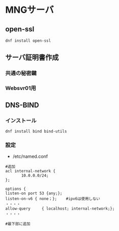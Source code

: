 # MNGサーバ

## open-ssl
`dnf install open-ssl`

## サーバ証明書作成
### 共通の秘密鍵
### Websvr01用

## DNS-BIND
### インストール
`dnf install bind bind-utils`

### 設定
- /etc/named.conf
```
#追加
acl internal-network {
       10.0.0.0/24;
};

options {
listen-on port 53 {any;};
listen-on-v6 { none；};    #ipv6は使用しない
・・・・
allow-query     { localhost; internal-network;};
・・・・

#最下部に追加

```
